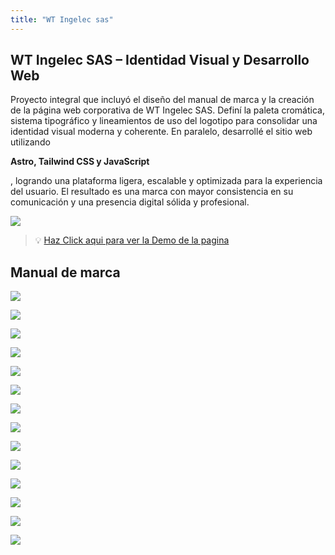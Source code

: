 ```yaml
---
title: "WT Ingelec sas"
---
```


## **WT Ingelec SAS – Identidad Visual y Desarrollo Web**


Proyecto integral que incluyó el diseño del manual de marca y la creación de la página web corporativa de WT Ingelec SAS. Definí la paleta cromática, sistema tipográfico y lineamientos de uso del logotipo para consolidar una identidad visual moderna y coherente. En paralelo, desarrollé el sitio web utilizando


**Astro, Tailwind CSS y JavaScript**


, logrando una plataforma ligera, escalable y optimizada para la experiencia del usuario. El resultado es una marca con mayor consistencia en su comunicación y una presencia digital sólida y profesional.


![](https://prod-files-secure.s3.us-west-2.amazonaws.com/9da76ef5-4bc0-404e-9700-92e39c0a129d/4b258acc-fde5-4396-9092-57497bc98cd6/FireShot_Capture_003_-_WT_Ingelec_SAS_-_Soluciones_Elctricas_y_de_Ingeniera__-_www.wtingelec.com.co.webp?X-Amz-Algorithm=AWS4-HMAC-SHA256&X-Amz-Content-Sha256=UNSIGNED-PAYLOAD&X-Amz-Credential=ASIAZI2LB466WBINQ47P%2F20251022%2Fus-west-2%2Fs3%2Faws4_request&X-Amz-Date=20251022T182509Z&X-Amz-Expires=3600&X-Amz-Security-Token=IQoJb3JpZ2luX2VjEHoaCXVzLXdlc3QtMiJHMEUCIQDGpQEv8C4z9YD3PMDxtPfHZx3PRKg4zWRl%2B4%2FzKmyDjgIgYqvfqqm75wXf0r%2FMVPijiq2R2bZ86FHUEdemOhUx%2Fcwq%2FwMIMxAAGgw2Mzc0MjMxODM4MDUiDAdiL0ftvoViu822rircA0DmbZqXw0AxnCLrCNYDThxAR4Mney7eMc3e%2BkD%2Ba2wS0L2j31urSN%2FOtFNLUSeyjrsZY20EgPwT4fI2YfHEI7Ctr99dZCAmYtOXPEt77xI2z2DVROTr5z9NCwpJfG9HYTTJSxn%2F7zY%2BF7sr9zF43lQthUgZ%2F0PkyY6h5tIWLNdz%2FpbSgo0d2AVezy2MlD2M98oj8IdDVetV90Wp%2BQxcqtTxeSSKFMU78DOCoETB6WC7s%2Bay8UlWPmG7PHNXhpeLIMzPStSBnlCZpLeOdvMET54v9TS1wQa1%2FDl2UfJ8sPjHw0uzLQGhCg8LBIRaK5xewW9vSfmgrcqHxO3VKIAFYefJSfIPUveJFnDHNlChXRrw34bmBsgx6Zan3RUhP%2BnSOSVBsgFnalkhtwjdmpAT39ogjElSqTwpWX%2F3JRDFfB9Jd7IIfAz1GSJFi9q6ljC6QrU9v7k58fposOk7OfhoXK313cLzb56faibsUAG%2Bi58Cs%2FTygiFvosJ5%2BoMliTru%2BeLWLzVUrwjmufz4McwbIb94Lzwx0tecY%2BN6EVDzlXjyOGxd23fUl5f0KdtVQvttVbuVR6brrfatEUSkTC4nr37HTHpQ%2Bvmz57qys9c67Skr6d93yGcigJNtUdkzMPat5McGOqUBYRs%2Fc06RKjRnOiWPpu189Iyvbq%2BfDEZOoNYoi7mM6Y%2FKRg%2FMumlUb1W2SPQUdVEcEC2ArMHWUT4XoHPevIYV92Un%2BK2%2Fy3ZDPOAgbxMI5eGQT%2FovimE0aG4AY0WZXnhkhyNtqidrBzgrGY9%2FIOukspHla5R%2B489X2fOJZjC6ASyMD6eqYDlX6HXdWD1JLA%2Fls%2BEqEzz%2FBuergqpG3MWRdcvpNHBm&X-Amz-Signature=95bc7798877adb5992de87e4ca61879b4823245c8e4b29978ca7e8f42b96f479&X-Amz-SignedHeaders=host&x-amz-checksum-mode=ENABLED&x-id=GetObject)


> 💡 [Haz Click aqui para ver la Demo de la pagina](https://www.wtingelec.com.co/)


## Manual de marca


![](https://prod-files-secure.s3.us-west-2.amazonaws.com/9da76ef5-4bc0-404e-9700-92e39c0a129d/1c7c0fbd-8c74-48ca-bd82-f03a915b0666/01-cover.png?X-Amz-Algorithm=AWS4-HMAC-SHA256&X-Amz-Content-Sha256=UNSIGNED-PAYLOAD&X-Amz-Credential=ASIAZI2LB466WGRBFE5D%2F20251022%2Fus-west-2%2Fs3%2Faws4_request&X-Amz-Date=20251022T182509Z&X-Amz-Expires=3600&X-Amz-Security-Token=IQoJb3JpZ2luX2VjEHoaCXVzLXdlc3QtMiJHMEUCIQDl8AzLjcqWyfG6gd52AVRdvyTHzZvCac84v40vS%2FWVjAIgTe2bpVF8L5Jm5MPGpiCAprsv%2FvAVeaLLtIPAt%2BLKuM4q%2FwMIMxAAGgw2Mzc0MjMxODM4MDUiDCFZzluoC5QiGGd%2FZyrcA73p1RO8bCAlhAKcc9UFAr2AsvMneKULYH9Z2Y0h34qVrJHWkffe8OheGlhXGxd9Xd3HCRyrO8xshaxlRwz4%2FPFux4rG5i2rGekdu3ce%2FeEftotwhOKT7yYjWqKkfAAgmaa%2FktsIOqoqokMC9hfph%2Bov5n7ws48Mwb1khlV1w9xoIYPKFvmelr7XdulALPT9GS1kugHKibYo5clGWTkCbWKmT72ckvD12DKpcWj08%2FrFSP0Q231cqhQ6KTp0PFFUqFXigcFG5%2BNBP5ia%2F9VPYHtt8CU8w2hIR43VqtMjVLGObD8WMPcnUjPSZw4D%2BNrENIosgzDgg7vLxFUC3iMA09OytFX%2F5sftpzTbKGzRVDoynV0i8UI0%2BekBDy2m54tVG8Efg1BTGDw3rs%2BShQ%2F0UMGsCC%2BcLqs9sZwvQ42ds4wDRP3Ae9xNomdCT%2FhbzM7l9VjxXzB3mnrv4hAg5ad%2FNG9gK%2BQTdaLX0f%2FEBOgAABErd%2FksvZ8H9%2B%2FZUHeAQA1SLavxa77fmgaYmOgLtHv9izqMRAFebRiG8n5wDufC0EYbBSnTXRPZne9pesyiDua0m%2FeyjNdBozbJ2IMl3TDVkdeS%2BfjSgf8z10PwmP9SCRiMvMX6vbBAixF%2FbLHWMIqu5McGOqUBUycHEZin0iIxWLapeczL4SA8bfLJUHj1VFxky1Xa7EIBy%2FQr8pNhpkYO81v9rX32qdL4lQniHtnbICVon%2F3s6xNMczrliwFnsNQHdfWM96tl43%2BVVkigp8VbNNWh%2FnY8TO1H%2FBdxstgadFZSTJYijvEj3BmQxpK0GBgBpR5R3mpZ48dq%2BDb4twoOPGiohs%2FW3dgfsRe5kFNPZ84uuPpxqy8a2UA6&X-Amz-Signature=3050c7513a4e6d58ed2c77863bbda8fb488c5adb4edb14faa18fbc83b2cd7974&X-Amz-SignedHeaders=host&x-amz-checksum-mode=ENABLED&x-id=GetObject)


![](https://prod-files-secure.s3.us-west-2.amazonaws.com/9da76ef5-4bc0-404e-9700-92e39c0a129d/886ee7c9-3624-45ac-a108-5f7c5ad7c8c6/02-brand-description.png?X-Amz-Algorithm=AWS4-HMAC-SHA256&X-Amz-Content-Sha256=UNSIGNED-PAYLOAD&X-Amz-Credential=ASIAZI2LB4666NQSWELQ%2F20251022%2Fus-west-2%2Fs3%2Faws4_request&X-Amz-Date=20251022T182509Z&X-Amz-Expires=3600&X-Amz-Security-Token=IQoJb3JpZ2luX2VjEHoaCXVzLXdlc3QtMiJHMEUCIQDSEEbhrEDVg4sigMArtkfY3V3OW35JtEhEnZx7GfoxLwIgRGDIPXdmNrndqU9qvYSYCpdL0NsvrXCMil6SEPSdJEkq%2FwMIMxAAGgw2Mzc0MjMxODM4MDUiDBGlM%2BuwClTqgFdmzyrcAzkZfJB3zkiYdDLrmf0OGxPXKp2Pbc09rSThLuCRULsUP0FXmHEB%2Fr7J8fjBnPjzKU4PUhh4h4RQN1OL1ktSR%2FjxwtRp1Tlu76%2BsVcgnD73H1g9mZqFK9hJQ11XaaYu6mY9ZuYi%2F%2B5fAEdQEBRE7NI7%2FfsOTb0v%2B7FgY3tZkoFArfk4BbWbR201L9V8QjOiUJLzO57g%2B%2B2zS2T4p3H8A%2Bfnc%2Bu0H500tsiLbKjBj70TL6nzZkmMlSYX3d5VjB%2FlZMKUKEM9FtUEdt82w94C%2BlB58zEbCjI1Y%2BGggLL4eSTAp7sDAvl9STf9TcT3bfHXrfVp8b6MRKkI8k4I%2B%2FAMUZSeiLUZQMgULavNb0YvGOfb%2FgFNcfzpxIdOHVZ6%2FP86q5ZHljPNMU9nGQgluJqSBpKzHdWuEMWZu%2FbqklN316CUXYESKndfh33oHK1oqZuovaa3ghJGeB%2FjEhBSvJkxhYPvDpXXzkfR0HHL0T2myFwJb09fBJN59lUi2c1fKxmUEasz7oOnJpjTVGepxK7ZMFDrB8ajUMpiYy%2FE3kXt%2FXKTI3dNix2iQ5%2Bthjt9tiUR%2BXY65ebCIRsVCswu%2B1QsKWldwj7DJgV3PQ8OCcJGokbyKiWccA7LscboTshvhMLOt5McGOqUBVQzg8e6%2FNbsgNY%2FY%2BsfoqKFjhj%2BxfdNeNjeiUVllTg17gxgSwx%2BXxa3yfDQiXg4ujmO9%2BxEXDV7ugUICetrrrDMOrvuNtf3L23yzzhoJe%2B0XcQmp6r25nohEuoDJXxEGZ7qqUBgt2qwMccAfInjRcF2L%2F2lmT2hsLsNNYwJbWc7Zs5Jwql80Hlip7a2Je4nlUhKZh0pYSXcuWBRY0ex8U7zxNKnX&X-Amz-Signature=fb77bf70b505dcdbdbb2cb41b3547ee182231dcb18deab7d28d50f47fc3ebe15&X-Amz-SignedHeaders=host&x-amz-checksum-mode=ENABLED&x-id=GetObject)


![](https://prod-files-secure.s3.us-west-2.amazonaws.com/9da76ef5-4bc0-404e-9700-92e39c0a129d/4028496f-1ed8-444e-8dcb-50da6141374a/03-the-logo-01.png?X-Amz-Algorithm=AWS4-HMAC-SHA256&X-Amz-Content-Sha256=UNSIGNED-PAYLOAD&X-Amz-Credential=ASIAZI2LB4666WOL7XXW%2F20251022%2Fus-west-2%2Fs3%2Faws4_request&X-Amz-Date=20251022T182513Z&X-Amz-Expires=3600&X-Amz-Security-Token=IQoJb3JpZ2luX2VjEHoaCXVzLXdlc3QtMiJGMEQCICppSx6mWlQQj%2FzobeZSlW%2BEVgsGMHTKIpz4VtwpnDjZAiAtbK6YB8Bd5vcvWIi%2Bsw7VMmITu0bGVMkuax6OjiC0XSr%2FAwgzEAAaDDYzNzQyMzE4MzgwNSIMZRoul2qBjX%2Bu08EBKtwDkexOS6DhX37xVlS7XthfiIdKvCrVG9uo8DOMV5UD1pBNMNNipSS5YeoprXOfUPq460xoAggKRqf%2BjNYFtriOScPNHTgYLKsPTSc6Hlrbb1xDWG%2BPYHs2VW9tRL5DJu%2FMKe5Wy54%2BaQ9jORszt1wBMQR0UsmM9igE24SytlT11yxqfCr4PwvAWyGJAHmf57UDs9RYy8QmpyqMGJLyWn%2FoEotecUtKlZ%2Fkvwt4iQv%2FuA7wZ6Y7ndyfr1NrU7HUBP832fDQ7E%2FwqzH3UiEqKQNQd2wUprHkEkbbMdNv2LwwjZPLBfsx6hXiBbcgKRV4Q%2FNX20mieiceV%2By2O2RmaGbgyiiOhlY%2FrKtjb2agHU64njEp4CSinVdmSanrI6rNhNbP9YhXGO6EzHLXdtC5swjY1OPq%2FrR8YWWhjjJtO9DeP7OfbzJJDBrkm3BeVuCd3htHhjmbG5mXgKh0bmde1qdO2j9SBurWt7M7qDo3NVvOUKd7jU9oo%2BccvPCxVPjAD4iOpSa6BoFaw8VdZdkmEXjtjvuYgkda7x3YngYRV9wbS%2FX7H9fSS04nNZOewugzEanAM1GwoQsSWmQUKoD2mIUEM6Y7iQG05D9Uoihu8z%2FUtcqSu7qvCogDwsk2bhYwxK3kxwY6pgEfqShkODQenuegIvthBiJ%2FY5CzyXaelJivwxQ0uw2J5lJLt6LClO9SmcvhCAc26DV5qRqpfKEnpmMGwypJxfi99TUOn0HztFj%2Fipgz9MyVinPg8nLUEV27izgnXx7IUyupu4vXdBrG8BNBAUvWWrUvcn4%2FZwkdMnIn3yju9QW4tCWuz8RQ0liPzShzH3RbwLW4N4QT4aQRmAn1NenDVigBEnor77lN&X-Amz-Signature=7822bb6b67c5aef7a9ea385d4b2d71a2592204315d933f27747368986deff407&X-Amz-SignedHeaders=host&x-amz-checksum-mode=ENABLED&x-id=GetObject)


![](https://prod-files-secure.s3.us-west-2.amazonaws.com/9da76ef5-4bc0-404e-9700-92e39c0a129d/dbba7945-c8b7-49a2-8878-f6e6eba7d337/04-the-logo-02.png?X-Amz-Algorithm=AWS4-HMAC-SHA256&X-Amz-Content-Sha256=UNSIGNED-PAYLOAD&X-Amz-Credential=ASIAZI2LB4667AXQ3IEG%2F20251022%2Fus-west-2%2Fs3%2Faws4_request&X-Amz-Date=20251022T182513Z&X-Amz-Expires=3600&X-Amz-Security-Token=IQoJb3JpZ2luX2VjEHoaCXVzLXdlc3QtMiJGMEQCIAPAAakz8r8h82c1b%2BXYrkpUA7g6wG8%2FPAdOpGUA3ZZqAiBDgynwdrYxXmfcZrU%2FWi4eHvjV4d8Y1AytNC1eCyn8rSr%2FAwgzEAAaDDYzNzQyMzE4MzgwNSIMmXegrTRY4xZHfNvfKtwD%2FH9pmncer1BKapILX%2FQK8enJiPDKyWprieufWehKMX0ZiTK9jEuS2QE%2Fqm3iFZ8S%2F%2Bjv1wvRJByohU6dOGlk%2F1eXR9XCrzg6XLjY64cUCyS552OlJn6U0LR%2B1WKuiqHcGtElqaak6n0xbNvSbcBWK98dqJxOE6HWqiApsaILniLABgngZL5A86UPKxC%2BN2iNPqmXMXjLgkh67vhIxLYl%2BDk57nhbxneMGweYg8cYtAxoPhV6pR22xFyCncDGyJ%2BKq1I7puh414f46rNsJh2CZe73F74uci1eL%2BsekbRm%2F3J%2BOe4eUEuvtPNgii9nBPZVu7ol%2BuDSqz5L9Spk7er%2BV8k6xripVH9LlusDE7s8K3OeOu5vzxN4YZ1EnA43uV7mD6H9heBBLdnEy1EsJgpvrIk1qT8RXAsEGuoCcrkw6bTru3682HkyM9NoATkmS15F5J%2Ffbywf844wZb9aS7TvyJJzFe3%2FnKMrwtXpTv%2B7x2oFa0juZqPaZidbGpEo6TE1zX%2BF7tv%2F9yweFcXvurPKWMRsa6W9dhhnU%2F7v%2FfdfqTWJGWK7EZ0P%2BROIrBUqHXCEEJwpqxB4clgl5ug3aWLCxlg9pbcyBfBTLxu0McAxdpM7NHgBTlrqcp26Slcwsq7kxwY6pgH6aGfltiFZ%2B2VZJIpzl2TqBVUCBgUKgThyCQSGFFexaambaCOOitOduR6NGK8jpJ1wEAQmHPVbEWuW%2BLlfWvE3WfECRr3gSqxMPJAuY0dHFMktv17KvEcZZVwwdJhEoszTxE9NBXavT%2Bps0chMKeSH88naWvu9Mtpn7SlILkMUaCC7Hf5kOXvsmLNIKy%2BKQj5s5Y%2Bpte5at0ezo92K2xaJmYBchBK%2F&X-Amz-Signature=bbfea8d30f4da0a52874ba15e221f702218e5727234861dce26be9a9a65ffe43&X-Amz-SignedHeaders=host&x-amz-checksum-mode=ENABLED&x-id=GetObject)


![](https://prod-files-secure.s3.us-west-2.amazonaws.com/9da76ef5-4bc0-404e-9700-92e39c0a129d/dbf2c090-a8a3-4390-aee7-84f2e3b6d68f/05-the-logo-03.png?X-Amz-Algorithm=AWS4-HMAC-SHA256&X-Amz-Content-Sha256=UNSIGNED-PAYLOAD&X-Amz-Credential=ASIAZI2LB466UKPW6XMT%2F20251022%2Fus-west-2%2Fs3%2Faws4_request&X-Amz-Date=20251022T182514Z&X-Amz-Expires=3600&X-Amz-Security-Token=IQoJb3JpZ2luX2VjEHoaCXVzLXdlc3QtMiJHMEUCIE0lM9cdlvh0wCkxNNpIhr%2FPUoWRAtR9TcxSO2UN1PfyAiEAwLz%2FkqoPoThekvHy2vY9TWVy%2FU31HSwMrdxLX5GDzVcq%2FwMIMxAAGgw2Mzc0MjMxODM4MDUiDJQo2Fb2AeFD%2BBOzECrcA8PSYm8Znm0%2FnJRHuYsMUsIaYCIP8FZWpbwbaXHMhlvVVDmoglbG1wvY89pLP8LPJLcHlz0OxDAWxY3gY9EBHgMtXcDTnJdxXglehaXfV%2B9WYah%2FU9IGDh%2FxV6%2F%2Fmb%2F%2BGudq%2Fn6vGCHtqhA1gdbM9LSFiWtanrzI%2FqFUAK25Lb7Zg1wuAXVWI8PMymeQ0mknT0LV8RNAZ5qb0xh%2FnDdLEe7J704436f27z20LhkXyjVGjp0erks7gJrr6F0RwprR0JlzAf0WxWuNYmr1jpLtiyhvJ1cutz7m%2FMR9KsRnetMLByFpbkyjoO58gHP5wOh5qOkCc1L9y8Po099hBEXAYqC20qrTT1RC9JCbZI8MfPehLOoaopF2nPP9IXFflaiwBU%2BoNh4J5iUS%2B%2FJhg6hYv%2FEggPGkQ9F9y5nEB%2Ftu%2Bb%2F6Ka0pxbw5buwbVUmmQA8186oxA2VSZ5nnDgQc0VpB1ugaJSXwAar6wzOiDCtWP%2FvhjpYHd82fDN%2FZdYMuClOehZVvdtpk79vAotz7%2B4UVVVtpvSdIu4GgmQE04hsiwnLmT8mYJJ1jvH0cNRuvGP9GErvl9zJ3oQDYu2e%2BKzPT%2BtcG%2B2R9S5DBUUxjlt4bqdw9aNccDr29kPKM9Y95MPet5McGOqUBhgG%2FXChw7zPRPCYyHBUK%2B1OnQ%2BtCAGOnU72TDAiA0HdWtU4tRICwRmVcSuCMlf3ZvQ2n6Aie3hzNnY8EivWuXTKIwkyopdMsg2abGsX4QY3bL2zkXFti6ShzmSb85pSO3VoO8VwMfYGPN46IlHSPu4Ph2sfD7sh1Bxe%2Fpp6MxLLEBE3iiGt8%2FaOyZ5KAqSTbtR8yPzGQrBeKas1zGzIss3fnOHyV&X-Amz-Signature=5db13b3e831e2fb84951beae1d4f982fcba9808018e297b0782b518462efda2c&X-Amz-SignedHeaders=host&x-amz-checksum-mode=ENABLED&x-id=GetObject)


![](https://prod-files-secure.s3.us-west-2.amazonaws.com/9da76ef5-4bc0-404e-9700-92e39c0a129d/a014bd7a-eb02-4971-b65b-f32df8c0a182/06-the-logo-04.png?X-Amz-Algorithm=AWS4-HMAC-SHA256&X-Amz-Content-Sha256=UNSIGNED-PAYLOAD&X-Amz-Credential=ASIAZI2LB466RQ5SVB7D%2F20251022%2Fus-west-2%2Fs3%2Faws4_request&X-Amz-Date=20251022T182514Z&X-Amz-Expires=3600&X-Amz-Security-Token=IQoJb3JpZ2luX2VjEHoaCXVzLXdlc3QtMiJHMEUCIQC8DCzNk0x6h1iqCP54q%2FKDSA15dALehM2lgfdeZEv8NgIgF06R2cGObzF7rDzDcVgyEAfhSLl2%2BAhVLo82IWyvZNkq%2FwMIMxAAGgw2Mzc0MjMxODM4MDUiDCv31gkWTUkukGaLgyrcA%2BAwRziQwCg0G0o68TiNREqEUwEeX5zv%2FLW1U3SmSNTmmC9HVSAuDTMb%2BFy0ixJDaxLWUBM%2BrFv6cpc7CRZ0pxyh%2F3IWkYzuhR7fV6KlT9rWhsnrph4Fw03c3jNryqOsWgwbkhGoJij2NhtUBa5yxzZcX%2BvQhsXaiFGH0B%2Bd%2F36r9SCgwnLFFEmV8E%2BqmVm%2FCY2BONYxjhRsLCEB6IeelwWzfamYDYC0nUfb8vo%2B2ElPuGMn9e5CMBrywdERN6TgKSe5GPCZDOH1QNeeo2WNgXhj88JfQhqM638D%2BDKxNJhl%2B%2FNzAinTk%2BxZXBH9ROzLqsMf9O%2FwyhepVV88sMzAHrdTG9ZnEYRB%2FdGShyrPcGFzAY%2BVR07npIGDqJoAh0lX1znsZt9NGuU3NDjwDaf90czXK13hzny0LwJmGwS2zRA7O%2Fs%2FIHug%2B8jPGZImiDrJdL0SDC0E2wY4o3pD07YRzuOri7NB%2BgoE7Qc5gFSes1OfMh7j2XzKKuOKFMryOcom8K1K8qH4yDLl4Ka%2FWtUaDWB7ZYe61gbETuMEg6aGF0KNsY4qYAhVRlHNGKv4YYPL4jvLWAliOW92tFUlGmaLM64KcZOJyoP6XlU5s7bCkAOiP3%2BhUbyFJ%2BCh7ethMKOu5McGOqUBF54rOuPV7zMpwASuNG9YiX4ljwANQtIQcybgtl9iQ4snAuY7kj9ze4HsbR%2FzuH2bxeZpY4OGYSiEsfiL%2BSfMnU7vQDIUMYM0mizhKPskf%2FLW%2BGmSXExLlNowMLOfIYDkqGJAWmm3SxL7rW3qhYtF3x50JqUGfrXaX2UKA1fQ5RxP6EEHhYRqd9UFHA%2BD2xAJ7ibXz9QaSEkzSDV47hOl05N6Msv2&X-Amz-Signature=75370554c80e7e6117b8ddcd58aa0c2b7302ddfbd79355c6f2dbef1e33e77b27&X-Amz-SignedHeaders=host&x-amz-checksum-mode=ENABLED&x-id=GetObject)


![](https://prod-files-secure.s3.us-west-2.amazonaws.com/9da76ef5-4bc0-404e-9700-92e39c0a129d/3357fe5b-a243-43a3-a7d0-d4445faec062/07-the-logo-05.png?X-Amz-Algorithm=AWS4-HMAC-SHA256&X-Amz-Content-Sha256=UNSIGNED-PAYLOAD&X-Amz-Credential=ASIAZI2LB4663XGTME3P%2F20251022%2Fus-west-2%2Fs3%2Faws4_request&X-Amz-Date=20251022T182515Z&X-Amz-Expires=3600&X-Amz-Security-Token=IQoJb3JpZ2luX2VjEHoaCXVzLXdlc3QtMiJHMEUCIEpn6n9uL34H%2FV9pu8Giqs%2FNVYQv3DoC1ljL0Q5WZ0NwAiEA%2FrAk1kDBH3OWpwjYXAUHf8c0F3Q36ZGSprDL8pWLabkq%2FwMIMxAAGgw2Mzc0MjMxODM4MDUiDFbv3SfW21YhTU9CUCrcA6KfaJcojmUSfSeN6dhkaKlmo3mSGCOMDouJxcqNTQxxhyZxgR%2Bt92xgo61lQlEJSM%2FzvdtyRA8FAJbQpCOFctS5DBS52kLHXcnu5GIzeYoHFVqG6lk5bGHZUUAdMSMHAGn34s8tHBbc0x8VHkm%2FLRX71XpJQjIGqHBayFDTJYscAPwp9PwUuDSwCuuXbyrIpmfwDhCsRSMsOTNQ%2Bgg%2FlR9aGzO%2FLltNbMdUmHbJoLHWJaN7nvQYiRBqmLSkwO%2BBFOjBXvVqnjCChoQxkLyWwi2nrPIbE0zPcOqFKBTc9eXmfUudfPIWrmfyqKP64arCH3nYF0yMI3wtE1KoRIefx0dclQENVv3fZfNDoOstxHYx2eiVBuPmivXXKHbJKjevzWFxGoiv8C24AO4otkTnSsctqVsWHzgVS0AUKiIpYbasopwXt2u6Lz3utBnYJFk3%2FBzQYDmz6a%2FzfVZ%2B4IdoebYHpwm7iWCGVN%2FdiZwqrihFFZ4sT4Hn5FdKL%2BnIGNdto9H3Fdix3W7GKfVQK%2BAGvtJRoTY3YISYEUn2ldGOoeKNWu5WpOw%2FAVWAHN2ld8hHQz3JJIfok9D69o74Aq3DHDwNeFer%2BkyxmHSRXebej6WzaUUS4UhPUIIkUVpDMJqu5McGOqUBvtXC20L7ph28g6eLYiMWfXaJG%2Bw6Zo4254XSy8HReJ8f2%2FTWqh432avyrdDlgVZJkb7bBuXOGe6EUNxPf2bBXbvAr%2BWmbajUnaaRBrpUmfRM6ggVB6E0N3Q%2FPs7wNFkePL5MwrljjwSDHlp3jxae0ZRMsPEhgq1zFZf8V9XwUtSATjTgRoIldWylHAyPeN9S9Bk2VnzYcgGptEZVlEKQ7b9qdEDC&X-Amz-Signature=8b7ba4ebbd62e741700e950a376d622feca6d1dcaf608a3b40ed823f99df3929&X-Amz-SignedHeaders=host&x-amz-checksum-mode=ENABLED&x-id=GetObject)


![](https://prod-files-secure.s3.us-west-2.amazonaws.com/9da76ef5-4bc0-404e-9700-92e39c0a129d/cc73b8f1-c1e9-4c97-8ead-3ed227c2bd24/08-the-logo-06.png?X-Amz-Algorithm=AWS4-HMAC-SHA256&X-Amz-Content-Sha256=UNSIGNED-PAYLOAD&X-Amz-Credential=ASIAZI2LB466XORVUFQ5%2F20251022%2Fus-west-2%2Fs3%2Faws4_request&X-Amz-Date=20251022T182515Z&X-Amz-Expires=3600&X-Amz-Security-Token=IQoJb3JpZ2luX2VjEHoaCXVzLXdlc3QtMiJHMEUCIQDSbuQN%2FECFwlgIJlmbpt4g2KOPhodgUeqWswmRtmL8nAIgBfjLKPqxKfpbtxsqP1MTbxGvdirWwBQq1v1VU%2BDLKjMq%2FwMIMxAAGgw2Mzc0MjMxODM4MDUiDFziJijHXHve%2B4O9sircA%2B0REjVr%2BrxgW8x3e%2FYzRad2lzXwPdiNkJzpogQ0JGL85Qnz7fffz2LPeuMfz6ih4UQhozJmTYwI2jyCUGhOv0DPXJXk4cGOXTeC4EMxz4k4qk02jFz7YSFWO%2FxcrE0pL%2FSxQXkS0%2Fqw6EXnhZISh3ESzX3gX4c%2FEAtRvuXDw0N%2Fd4HkkWg0%2Bi9iagNI3At1RTzKcH6JvvmnErnddWZ%2F0mQR2Rb0V8jluEC4olu5OiL1qNfb%2FsbdiYkZDw6cUrFJ1egdh3Jl6VGFL6tG6BbYwxoJqvnEpvkXb6ffaZsLfUeWjigGYqfeikx9zOWzE9KfhRnk6qg9vesHThKdAIwCpG1y%2BfAqfrXsGks45DjwcL9012%2Ba2uQ3HnBLbetahnf25djiQONMh09bqE7vBnMhKmlVbZq89Dp6gP%2BGkJ0FCdsfcujAvHM6B3rUGwFKcXDdrIxRur4feEnFzhcFI1FIiqSm7y2HMadcrLzzLVaPaUyXddZiQKnpjap9sOns2rMub9CExthEB2SLmsjqVFQqhZE7ZBI5FwdjqVEkIVJC8QhtS%2BnUyr7JyB6m6oCiHIAKOXm5kcCWzIJ6Z2nxAsVAhChaZRB1h5smlM6HpVLEeOLhii%2BIBEPaJeQvrL1fMNOt5McGOqUBY%2BSOEOS6D5wtTDgIXBbyQSKtCJ%2BYg7ZoTAAv9LcP9OmnY9PpIKKaIjJl2PxCmEl1p7Qz%2BFv7tla71t3%2BzHlp4HWzIx0Ptwt%2B3Yy8KBfbtQBUY1Hwb6D%2B4TAwgQPi7I2VwTulHesR8pg0QI8CoVBO2HXMxXIBKpmEOTDcXv5CJcUoiQmwl8l1ntoPFSOZrvZ%2BLDsPVKvCCMN%2Ba01xNk0NhYHEtmgX&X-Amz-Signature=2ae1b3faec76398d60928ddfa8d7023df6d78be32b0cb4edb6b82d5827acf714&X-Amz-SignedHeaders=host&x-amz-checksum-mode=ENABLED&x-id=GetObject)


![](https://prod-files-secure.s3.us-west-2.amazonaws.com/9da76ef5-4bc0-404e-9700-92e39c0a129d/1dea7217-3aad-46a3-bf82-ec547a6f80be/09-the-logo-07.png?X-Amz-Algorithm=AWS4-HMAC-SHA256&X-Amz-Content-Sha256=UNSIGNED-PAYLOAD&X-Amz-Credential=ASIAZI2LB466ZPEADJ5A%2F20251022%2Fus-west-2%2Fs3%2Faws4_request&X-Amz-Date=20251022T182516Z&X-Amz-Expires=3600&X-Amz-Security-Token=IQoJb3JpZ2luX2VjEHoaCXVzLXdlc3QtMiJHMEUCIQDMoQW7KamWfz5ONaVQUSN%2BVuoCssAfCJrNdwSf%2FmkTZQIgGxxOfTJboFSOqhIGZZNxwb7%2FVZqJ%2FI7BRtzPS6v3Dkkq%2FwMIMxAAGgw2Mzc0MjMxODM4MDUiDENR77lA7SExA5hs4ircAx1y607G4zr1d8jCCc8DtfJYNG%2FBp7es7YSEDhJv1vv9RyE7QJyxDJMim80n2rWy7PVuvzvoH6o4LGY8Xn3MD6nXik0%2Fe0U6AwTwmF3uczgnYpSh%2FigzUVnoY8PFUzXqRwd9O%2BACmRSbgLArY9vE%2Fai8%2BM7vuf3jZF3iWiLumfGPHDEm1LS6l7xm6hLycvvaRUfoZ2TcNUxpj%2BS2LUIIyoGL9LJ4BrpEmn19Z3tnOulXebHyrkWA7praJYO3cS2OmLeXM0atvck4TMDBIfu4SwJUcZTh574NIrriZ8WcPrihMKNCruy5IUd%2Fzr65%2Fci4Z8hXaAiNaYpj2cBUSr0HNoeM5WP6qLQgQ7kW%2BE4EEM4orN8eteUzPWVIkf%2BD1eGBKGWnRnjoivfrn8sR2e8FGt98gD86NShNpfcgE4FkuEqw%2FXHb1HLW%2FMkJd9%2FaO8dCPYDnuGm5lHGqxcDa2sGN%2ByZfDSD6PY489jFaZTWna6c1mfgxyFOKLoS%2F%2FHrhZAQSWtntFzxN%2FMODts0MHSwT4GHiT7yFmBE7qnE4UMVbXXpFgLcJVDT1a1XPwjwPSLCIv82cMyPORmKM%2BNoIZHJEdKmOjS%2BFPzKu7UYn3U%2FgWn2dVsXwQMjXermWSexgMNWt5McGOqUBLgV3So7I7w8zMDpfe%2FeZHQvc8%2FSBsr5f%2FcLnJ69tly5Z9lzN2teYLxDy6rCgFmSfSC1AiI5wPfFmKoS7P%2FYuNp0MGB4EckWnsEJUU%2FjIxFr20Sj0fLBDVB6BIfFg%2FoWLNDIN66p%2Fjfo6sJzkqScv93zO3ojQk4zwB1bWyGUXNLSRFp6mbyEwGYAzjHcBiGanCPXoR%2BnJhJHs7O1%2FP4559J2rRlBr&X-Amz-Signature=e2381b657f3d4d1f70cb56317e2ac2c0c58f0d6e7fa6bf1c595dae2c2069dba5&X-Amz-SignedHeaders=host&x-amz-checksum-mode=ENABLED&x-id=GetObject)


![](https://prod-files-secure.s3.us-west-2.amazonaws.com/9da76ef5-4bc0-404e-9700-92e39c0a129d/f3d6621e-d47b-442c-9ffd-147f3c297bec/10-typography-01.png?X-Amz-Algorithm=AWS4-HMAC-SHA256&X-Amz-Content-Sha256=UNSIGNED-PAYLOAD&X-Amz-Credential=ASIAZI2LB466SV2HTK44%2F20251022%2Fus-west-2%2Fs3%2Faws4_request&X-Amz-Date=20251022T182516Z&X-Amz-Expires=3600&X-Amz-Security-Token=IQoJb3JpZ2luX2VjEHoaCXVzLXdlc3QtMiJGMEQCIDKI1KgUv%2FdSE%2FScWy8VSATZsIZnoJhCtEwoHJGPuN%2B%2FAiB1O%2BKex1KWNBRXxwfxqRABTtBlLIZVa3JwkO5J3zOcTir%2FAwgzEAAaDDYzNzQyMzE4MzgwNSIM0DW3zFqQ2Zff1dNbKtwDUq6nz481Ia3tURi4mga%2FTiuXRkcvV9ywE63UdXbnfw62sVBFEvLbWJGkfVAlEfhbif98iHrG18WHX2%2Be%2BgsxaqES3eh1958F7RAaYbRwQk4VkWFfGfpzAM9oIadDd5zdtuCKjB7Ioa6JIhmmXY%2FgBn1YfnztYDV6j2NqX5OGX4V4%2BdvInGOnu0wnnHdaGacrKa5kV4sLZGUFRrC4EZewNhbR2ShNJQdg8CeGxoPKjwV06p%2BQr0M4aQlrmzof4eN4Urg2fXAFOnXS2asCTVlVbF4aH0NqoXoNQNCxJcI4peivZ2%2FMFGgusugNGeXcfiBlHEAaUNMPDZbduDL%2FnrZcZX3zK15wu%2F3Mk9XXC4fXY0APKHBKnYjXB6aK990UJGtVyIHQOSnd9u8UUZsjp3pQ7oBBru0kh7o59j5tvUsV%2BkZBTC3EiysECGd85qzi97NxMknqxUWWrAv2pUIH7GLRIft5%2BDNIuW%2BDxdL9gDg8w9b3czX3mRDaepJ%2FvZCBQXvKAbV%2BRq6IHbZ81Hbin6EN%2Fz1ED6CCyoaf5ro4c%2B4Hum9mbcYr%2Bx2eIS3jEDLgREf18Mt%2BzP0Zuc9g4LnwbpvAbWmeNV%2FPYwcXjuphZ3y%2FK7DrvvY7XXXQ3tSDSPkwpK7kxwY6pgEhyfDVgeNOvv%2Fp1SymNIioz8%2FRkuFTVWI08JJ8I4x0VMiVK9Uy%2F9pOS0wZgHE4wIYOuiHgSrNc1a50ywrd0NYN8lv4BdlrO2zmzG2m4aG9LX0T1RRHuWQWqbupgOKtgAKwKZJxb2ylirVi3NWdIOTfpFmYmr1N2Gz46ZEuRmWtPFY84lpPUKjKfO6HsWVwqpg3inomq9CwSZv6C%2FELQHVwX3V7lzL%2F&X-Amz-Signature=559ba3949e630cdbb0898c81eb2660a3c7402ff4d246bf23c9f015ca41c4aa84&X-Amz-SignedHeaders=host&x-amz-checksum-mode=ENABLED&x-id=GetObject)


![](https://prod-files-secure.s3.us-west-2.amazonaws.com/9da76ef5-4bc0-404e-9700-92e39c0a129d/d34c5ada-c9c7-4d79-92d9-169adb05309f/11-typography-02.png?X-Amz-Algorithm=AWS4-HMAC-SHA256&X-Amz-Content-Sha256=UNSIGNED-PAYLOAD&X-Amz-Credential=ASIAZI2LB466VTHW45C3%2F20251022%2Fus-west-2%2Fs3%2Faws4_request&X-Amz-Date=20251022T182517Z&X-Amz-Expires=3600&X-Amz-Security-Token=IQoJb3JpZ2luX2VjEHoaCXVzLXdlc3QtMiJGMEQCIGbW%2F7BQdDHOxRAzzb5oCryD5e0t47wo2o4NdQhtvvlTAiA%2BYk%2B7Rxlm8rJgU3QduqpVS1Rxg3R8Xzn5LmpE1sJpQCr%2FAwgzEAAaDDYzNzQyMzE4MzgwNSIMCGP3Uua%2FJ%2BXZC2nCKtwDjbZ6c3yfXPqkMGd%2BlYq6GmzRL4GQNJF07aLJBKDVo502wSi%2BJFxrjXnT2SREJs2qaGlPpNqecw6Kbgsub6Joy%2FP0%2FPhRIHH%2Fxz41k989p9JY9E%2BCUIm6miyzvwXZ8D5Mu6lfSUYvlNJYLSelRpQHRwH7ELJGAqW4NDsUCrE1WvrZlYhcWriq0ptxGyeKJfmcFAhE5CkTkL9YIXT6DVz5u6vRmzdJxJB6wDMirKTEJbYDsapbjMkfwR6zB5Zed15HSzbZvKwW%2BiTNJuK2UT%2BE7hHs9rtZbEq56WdN3IwrDSj17PRSot%2BiPcr59qkE5vmFB2y3pvKRcFd9iaInen9fWjBUP0GCUJKKWjXImIJM5H0POhwVyjZdpfzPEuDjHwWjCL%2FNRC8Pcjh5eqjbjUtUQQcpaI%2B1pIKdGYjIcdJKZ3cF1fIKP1GBdZjp1i%2BPuaqJ3z3b7TfgaX4wYYB8FITufmZHKP0MOkQY2xyhnuAehKcC6moAndSf31J1V86TVGNxgjNpR8XuMKa4zat9YmHZzg2k3O5CNkNSXizZAB87jWi%2B4zOJ6U4coLOSAULvoem2AjgLdmh8xRcnF2SFcjuacW6ZYx87m3pPgAiVHG%2FbGDurTdQyCBtf89cNE5gw0K3kxwY6pgGeX4qNhxu%2FiMZ1ZYIGBW%2F8EteJ3ws8F9I%2BH4J3hLRGfcLpzszVwmOm%2BXof5zQKvggKmE3i6%2FAdjqU5KNaMAKx7%2BnktLIED0Qgi5xpjhA0wyZ2iKtmTplYtOzu%2By65J4igSjaBBlCQ2elIuIDv3BerVGBXMFDIBKf9vOkE70Q33DTjEbgSNgzU1IGQ1kuw718GQDITGAOJExiTLggdzlFLxSiMAfLiz&X-Amz-Signature=356b9b6e350e4755345cf442ade96902784265753195d8095cc30093bb1b1824&X-Amz-SignedHeaders=host&x-amz-checksum-mode=ENABLED&x-id=GetObject)


![](https://prod-files-secure.s3.us-west-2.amazonaws.com/9da76ef5-4bc0-404e-9700-92e39c0a129d/e19fafbb-a8e2-4265-8956-292a281ae2b1/12-brand-colors-01.png?X-Amz-Algorithm=AWS4-HMAC-SHA256&X-Amz-Content-Sha256=UNSIGNED-PAYLOAD&X-Amz-Credential=ASIAZI2LB4666DSCHXUI%2F20251022%2Fus-west-2%2Fs3%2Faws4_request&X-Amz-Date=20251022T182517Z&X-Amz-Expires=3600&X-Amz-Security-Token=IQoJb3JpZ2luX2VjEHoaCXVzLXdlc3QtMiJGMEQCIAoytMq%2F2GC4RX1N9paZuTvsIb4MTzZn9l0eju%2BHxy9PAiBFHArXE%2B1qQvsJubSnUtXDR8l2%2Fmctev6y1hNFBEvARCr%2FAwgzEAAaDDYzNzQyMzE4MzgwNSIMHiLwL4R1DlRWYse2KtwDvywCS4gfK0YDV1laVppgZy3zTdrMySaFaiL5IBgcypgr7C%2Bhdjrjz3fkCo0ImJTLh5DWsndD9%2B17Rhc1gOC733nO3sUUnUcBEuMlqAz2YBQKlTKTtJxoh4%2F7eD9qmHMtyhHt9r0Z6hI%2Bc4tT04QTX%2FlVy3IK9lGy2YrSxOSN5ZZffUaugOYEvDSW49JpY%2FY56EYP%2FcQihdsoneesA5QsqbhWSs4D6VZdAWPzvaqLjWf6kbDJ5LN93FSSn6C%2F8uL8WwT7C12Kc%2BO928Sqh7E0srJm4BdPvhJ0%2BuiXX3Gi4gWvdnFcart0PCC30VxVQhtx9d69nKdwdH9BvLu%2BnPVK%2BJpsjnrTD2mgVaCmdZ1xTD2micnmOeDOxDQyabJXrHwvlt%2F%2BWyphXH9%2Bdac5P3pdGV5jsxINlmaRSkFntqe4YUwUK2Kf1D11WjKp%2B4jUxx6Jj2EVhdc77%2FWwPc09hM899lPTOqpnG21x0J1Hnl6P3cvuQ4AohmTJu6aLig0qpdXDQzidpkds7isa42sIhUsw2F3n41tfVb1Be8%2BYIczwsHAKEiz82ARiH7FPUP8tgubpJFuJovha25ZHWJCTMSy8PzzLirBzC5d8XQgEcd5TN%2FVRQ270SkJNTwDULM8wrq3kxwY6pgEavDygsEPGVx0OjsRFwvvWt80Vj6tEK5NACJdJNQMxqNgV7GC7BTD1dFDvDXgALixpo7DXGEl%2BudIQzCPkoP1VOy11GYX%2FCJZV%2BB9sSFddiuve8N0gYp8NAi6OfaXV3mlT7a%2Bd2hdGOiORchkxIwOC3Pm5N7s2o0py1jLYK%2FWdtlea9sI5jNjJtZRVRY18B2WCyskVv8ZlT9Fl82KLffKJ3%2BIIUbAB&X-Amz-Signature=b53f07f0fbccb0625196357fa3e8c24d7bf1e53288b445d7922ff90cd84f662f&X-Amz-SignedHeaders=host&x-amz-checksum-mode=ENABLED&x-id=GetObject)


![](https://prod-files-secure.s3.us-west-2.amazonaws.com/9da76ef5-4bc0-404e-9700-92e39c0a129d/40fa1d83-c355-432f-a7a0-17ba5d270e37/13-brand-colors-02.png?X-Amz-Algorithm=AWS4-HMAC-SHA256&X-Amz-Content-Sha256=UNSIGNED-PAYLOAD&X-Amz-Credential=ASIAZI2LB4663ERQR7WI%2F20251022%2Fus-west-2%2Fs3%2Faws4_request&X-Amz-Date=20251022T182521Z&X-Amz-Expires=3600&X-Amz-Security-Token=IQoJb3JpZ2luX2VjEHoaCXVzLXdlc3QtMiJHMEUCIQDw9EZH%2FK510yTzH5kX37CReQHSKDnCieM13czOFu4G5gIgDqT7Jaaw%2FjViHGlulq2dI7az3G0gxaRdX4pBiPK8Bbgq%2FwMIMxAAGgw2Mzc0MjMxODM4MDUiDJ4NE1Ct02l1kQAqQyrcAybE%2FkMfSSTDo62PP5uFeDWhVfFt%2F6Z4hRhBAtqAZs1YJutu80CmLULfQonkDgop4XSQmdClbecO0uowHzTCSiYXVueHyk0RqZC%2FaO%2BoyqB8%2Fqk07Cg1f6bkOgNshk0%2BAvnCm5Gt8sXd83c5MFTUrz7Ktwj%2BhJAZLAmf%2F5jsHbAOzYL%2FLoFzyi1vQBGugTBCOesBdCktDEwsPdKb66YSo1SrHYlM2bnVA0CMQ%2FjuVnQOUsVNkBKbZhBodUshYVqOrfPxFasG3pEX2B%2FrE9AuiVVicNmm9xYkxW99hWCu%2B9pM4GCHoN9rltxbOJRtJlsoNr23XlBEopUsa9rcqqj0tDyajwT2icEmqLgDYcb9GCMMYRlaDOcMhyrK6kfwLtnGJnVw4AwdibgtNpsVufpae0VtbKu5WJqjsKmAMuJnV6PrmrnkakMQDfewHhSkHPuqeEzHMUE%2FESOQ9FGJemhZdxcEXWXPEf67K97ySsRrqJFUS2l0j9fMXDT23GHNzRrRfksmlIYg%2BVu5JaXFwnIv4iq5vQc0mDEKpGHLvcxhSfHkniZ3DcqOieblxxvRXsU0ucM4n%2B9l3%2BAVd%2BXAFsFim%2BqUhHxjfkRgvYFwuw9iNNLzHHJyrh8Q2pbaCx8fMIiu5McGOqUBxMvkVfM6Z38D4BrFQho2xXpVLTJpwMe%2FUTttRikMZVYMLld%2BT09T%2B7EcTVaZhevsX1u33%2FNsyBF64sv1tsZmxoAcmT1IA98Enq7R4Aj7aCkdQChiuwy3vJX8mjanaMBhsB%2BnIXInzlGOI6IUX%2Fqnkon4n1M6EfCOG8bXVVqx7vqkJR1A10PvFw7vKScjaifnMXLup3kO0DrSWpTud3SoHM4n2lYn&X-Amz-Signature=c2c6a2ab035e0d28902e623917de793d66c060514a08950fb4d6189d10bfa5f4&X-Amz-SignedHeaders=host&x-amz-checksum-mode=ENABLED&x-id=GetObject)


![](https://prod-files-secure.s3.us-west-2.amazonaws.com/9da76ef5-4bc0-404e-9700-92e39c0a129d/978dc31c-740f-4014-bc51-aacebfb3ebc1/14-brand-colors-03.png?X-Amz-Algorithm=AWS4-HMAC-SHA256&X-Amz-Content-Sha256=UNSIGNED-PAYLOAD&X-Amz-Credential=ASIAZI2LB466W3MJIHVF%2F20251022%2Fus-west-2%2Fs3%2Faws4_request&X-Amz-Date=20251022T182521Z&X-Amz-Expires=3600&X-Amz-Security-Token=IQoJb3JpZ2luX2VjEHoaCXVzLXdlc3QtMiJHMEUCIQDrBw0SJcUkzQ8YgMuBXfdWq9kY1wokno9mAFg4Ehx6%2FQIgDeEiUHDsW0aEzpHVxyckq7ctL%2FVVEKefHqfIbT7pyfMq%2FwMIMxAAGgw2Mzc0MjMxODM4MDUiDNTTvOIvYoB0MqnXVircA4fTxfJlxkXB6uQoogD9F5Y0W%2FiI9TaHlSEHt3Nwf%2BoTrpJnN044CbVeHIh%2FsTc%2BBXcn%2BDwHETt22%2BA3Eh7U5bn3sORGm%2BYFjWseOSersOfm3ecxE73QNbZXyhRorY9M5IQTaZrba%2F%2FZaC%2FFx9lLSO5XFKpzJkXTNf98iK7TXkRTCv3z5kVD%2Fo%2FJKhCg%2BZKZrCom%2B5I0QpJ7jMVS8ht41d%2B9NveQ3iNJU2dTuxb0JxiL85YTZ38dG7Q99fn3CfsNwkv%2Fp0z7zot%2B%2BzQgKebcr56NIpvbHF0VGpC6vbzlZYVuVjObZJE4xyTIWRnRIOyL1FtGGK9KLLYG0jrT0w%2FOs%2B7I8mcOeMW5Ij%2B1RS0tmIJqXx2EeQQWKt3vPabYc8ZaFMYdstQAwIZrGTYY2ZtDmfeVutbOsu1CYC80ocF6t8iNFt5Z%2B9iNi49wXnhIVqsEEtye04rSJ3yl%2F9ex5xNxxxqDHy9HJgO%2B3bBq04mf1ihVOFBZxV0ueqevVpgS32EVzGQuBTVPWUWX7Ir5gspQ2Bi09yHn7aebZ2%2F%2BjbllcemsX802JolNFqIcbGSs%2BdA1ReExwAJ4dJpu14uAJWjsyHd5B7UB0cO22UVpRC8eOh4knYaVEMqiTJrtP5lJMKSu5McGOqUBfGbT2sXMXlvOMH%2FlZHQs1aXPe2F1idWy%2B75I6KnGu4GwfeUqxxsqArIGoqlscUNE8Ub6Pye5Xt6jLeD5k1TdCe6e24Up10fGArHvi2EoHOjyhV7vM%2F1ccqxQX1%2FYQzU7p4GyfmhEj0j35cfF0Wh%2BqoLBy2yYywETYqTqzzpRH%2FzMyeiJjQ4yTesBfCxuJhbuwSSX15pySScmDlaVR92GEUGhult5&X-Amz-Signature=444bd8bf4e4e8cd844dae48c02d59b3720e158f165b17d6983ffdd5e76cd7be7&X-Amz-SignedHeaders=host&x-amz-checksum-mode=ENABLED&x-id=GetObject)

